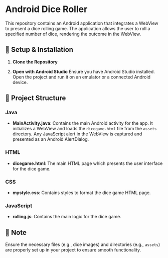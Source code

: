 # Android Dice Roller

This repository contains an Android application that integrates a WebView to present a dice rolling game. The application allows the user to roll a specified number of dice, rendering the outcome in the WebView. 

## 🚀 Setup & Installation

1. **Clone the Repository**

2. **Open with Android Studio**
Ensure you have Android Studio installed. Open the project and run it on an emulator or a connected Android device.

## 📁 Project Structure

### Java
- **MainActivity.java**: Contains the main Android activity for the app. It initializes a WebView and loads the `dicegame.html` file from the `assets` directory. Any JavaScript alert in the WebView is captured and presented as an Android AlertDialog.

### HTML
- **dicegame.html**: The main HTML page which presents the user interface for the dice game. 

### CSS
- **mystyle.css**: Contains styles to format the dice game HTML page.

### JavaScript
- **rolling.js**: Contains the main logic for the dice game.

## 📝 Note
Ensure the necessary files (e.g., dice images) and directories (e.g., `assets`) are properly set up in your project to ensure smooth functionality.
